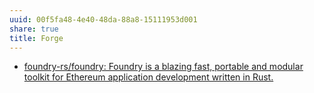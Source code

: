 ```yaml
---
uuid: 00f5fa48-4e40-48da-88a8-15111953d001
share: true
title: Forge
---
```

* [foundry-rs/foundry: Foundry is a blazing fast, portable and modular toolkit for Ethereum application development written in Rust.](https://github.com/foundry-rs/foundry)
